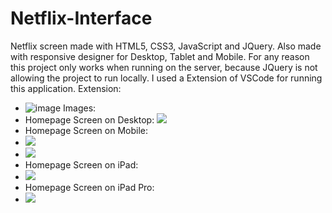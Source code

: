 # Netflix-Interface
Netflix screen made with HTML5, CSS3, JavaScript and JQuery. Also made with responsive designer for Desktop, Tablet and Mobile.
For any reason this project only works when running on the server, because JQuery is not allowing the project to run locally. 
I used a Extension of VSCode for running this application. 
Extension:
  - ![image](https://user-images.githubusercontent.com/43700267/118832793-4b6ded80-b897-11eb-804c-945357c35fa1.png)
Images:
  - Homepage Screen on Desktop: 
   ![](https://github.com/vitormanoelcsantos/Netflix-Interface-Images/blob/master/homepage-desktop.png)
  - Homepage Screen on Mobile:
  - ![](https://github.com/vitormanoelcsantos/Netflix-Interface-Images/blob/master/homepage-mobile1.png)
  - ![](https://github.com/vitormanoelcsantos/Netflix-Interface-Images/blob/master/homepage-mobile2.png) 
  - Homepage Screen on iPad:
  - ![](https://github.com/vitormanoelcsantos/Netflix-Interface-Images/blob/master/homepage-ipad.png)   
  - Homepage Screen on iPad Pro:
  - ![](https://github.com/vitormanoelcsantos/Netflix-Interface-Images/blob/master/homepage-ipadpro.png) 
